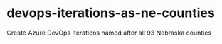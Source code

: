 # devops-iterations-as-ne-counties
Create Azure DevOps Iterations named after all 93 Nebraska counties
